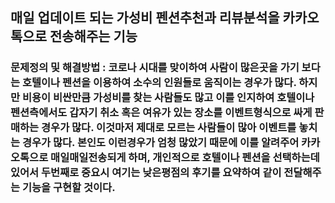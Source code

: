 ## 매일 업데이트 되는 가성비 펜션추천과 리뷰분석을 카카오톡으로 전송해주는 기능

### 문제정의 및 해결방법 : 코로나 시대를 맞이하여 사람이 많은곳을 가기 보다는 호텔이나 펜션을 이용하여 소수의 인원들로 움직이는 경우가 많다. 하지만 비용이 비싼만큼 가성비를 찾는 사람들도 많고 이를 인지하여 호텔이나 펜션측에서도 갑자기 취소 혹은 여유가 있는 장소를 이벤트형식으로 싸게 판매하는 경우가 많다. 이것마저 제대로 모르는 사람들이 많아 이벤트를 놓치는 경우가 많다. 본인도 이런경우가 엄청 많았기 때문에 이를 알려주어 카카오톡으로 매일매일전송되게 하며, 개인적으로 호텔이나 펜션을 선택하는데 있어서 두번째로 중요시 여기는 낮은평점의 후기를 요약하여 같이 전달해주는 기능을 구현할 것이다.
